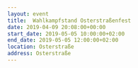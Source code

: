 ```yaml
---
layout: event
title:  Wahlkampfstand Osterstraßenfest
date: 2019-04-09 20:08:00+00:00
start_date: 2019-05-05 10:00:00+02:00
end_date: 2019-05-05 12:00:00+02:00
location: Osterstraße
address: Osterstraße
---
```

